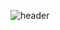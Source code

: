![header](https://capsule-render.vercel.app/api?type=wave&color=auto&height=300&section=header&text=Welcome%20to%20Seongbeen's%20Github&fontSize=90)
